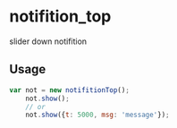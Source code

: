 notifition_top
==============

slider down notifition

## Usage

```javascript
var not = new notifitionTop();
    not.show();
    // or
    not.show({t: 5000, msg: 'message'});
```

